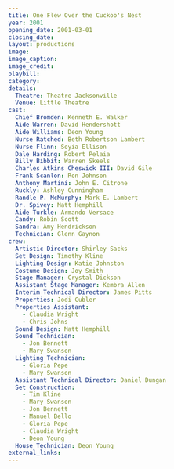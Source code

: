 ```yaml
---
title: One Flew Over the Cuckoo's Nest
year: 2001
opening_date: 2001-03-01
closing_date:
layout: productions
image:
image_caption:
image_credit:
playbill:
category:
details:
  Theatre: Theatre Jacksonville
  Venue: Little Theatre
cast:
  Chief Bromden: Kenneth E. Walker
  Aide Warren: David Hendershott
  Aide Williams: Deon Young
  Nurse Ratched: Beth Robertson Lambert
  Nurse Flinn: Soyia Ellison
  Dale Harding: Robert Pelaia
  Billy Bibbit: Warren Skeels
  Charles Atkins Cheswick III: David Gile
  Frank Scanlon: Ron Johnson
  Anthony Martini: John E. Citrone
  Ruckly: Ashley Cunningham
  Randle P. McMurphy: Mark E. Lambert
  Dr. Spivey: Matt Hemphill
  Aide Turkle: Armando Versace
  Candy: Robin Scott
  Sandra: Amy Hendrickson
  Technician: Glenn Gaynon
crew:
  Artistic Director: Shirley Sacks
  Set Design: Timothy Kline
  Lighting Design: Katie Johnston
  Costume Design: Joy Smith
  Stage Manager: Crystal Dickson
  Assistant Stage Manager: Kembra Allen
  Interim Technical Director: James Pitts
  Properties: Jodi Cubler
  Properties Assistant:
    - Claudia Wright
    - Chris Johns
  Sound Design: Matt Hemphill
  Sound Technician:
    - Jon Bennett
    - Mary Swanson
  Lighting Technician:
    - Gloria Pepe
    - Mary Swanson
  Assistant Technical Director: Daniel Dungan
  Set Construction:
    - Tim Kline
    - Mary Swanson
    - Jon Bennett
    - Manuel Bello
    - Gloria Pepe
    - Claudia Wright
    - Deon Young
  House Technician: Deon Young
external_links:
---
```

